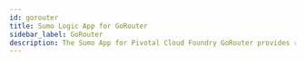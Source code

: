 ```yaml
---
id: gorouter
title: Sumo Logic App for GoRouter
sidebar_label: GoRouter
description: The Sumo App for Pivotal Cloud Foundry GoRouter provides router activity metrics, including metrics for GoRouter KPIs, requests, file descriptors, route registrations, and errors.
---
```

